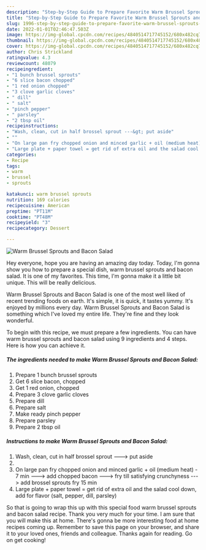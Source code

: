 ```yaml
---
description: "Step-by-Step Guide to Prepare Favorite Warm Brussel Sprouts and Bacon Salad"
title: "Step-by-Step Guide to Prepare Favorite Warm Brussel Sprouts and Bacon Salad"
slug: 1996-step-by-step-guide-to-prepare-favorite-warm-brussel-sprouts-and-bacon-salad
date: 2022-01-01T02:46:47.503Z
image: https://img-global.cpcdn.com/recipes/4840514717745152/680x482cq70/warm-brussel-sprouts-and-bacon-salad-recipe-main-photo.jpg
thumbnail: https://img-global.cpcdn.com/recipes/4840514717745152/680x482cq70/warm-brussel-sprouts-and-bacon-salad-recipe-main-photo.jpg
cover: https://img-global.cpcdn.com/recipes/4840514717745152/680x482cq70/warm-brussel-sprouts-and-bacon-salad-recipe-main-photo.jpg
author: Chris Strickland
ratingvalue: 4.3
reviewcount: 48079
recipeingredient:
- "1 bunch brussel sprouts"
- "6 slice bacon chopped"
- "1 red onion chopped"
- "3 clove garlic cloves"
- " dill"
- " salt"
- "pinch pepper"
- " parsley"
- "2 tbsp oil"
recipeinstructions:
- "Wash, clean, cut in half brossel sprout ---&gt; put aside"
- ""
- "On large pan fry chopped onion and minced garlic + oil (medium heat) - 7 min ---&gt; add chopped bacon ---&gt; fry till satisfying crunchyness ---&gt; add brossel sprouts fry 15 min"
- "Large plate + paper towel = get rid of extra oil and the salad cool down, add for flavor (salt, pepper, dill, parsley)"
categories:
- Recipe
tags:
- warm
- brussel
- sprouts

katakunci: warm brussel sprouts 
nutrition: 169 calories
recipecuisine: American
preptime: "PT11M"
cooktime: "PT48M"
recipeyield: "3"
recipecategory: Dessert

---
```



![Warm Brussel Sprouts and Bacon Salad](https://img-global.cpcdn.com/recipes/4840514717745152/680x482cq70/warm-brussel-sprouts-and-bacon-salad-recipe-main-photo.jpg)

Hey everyone, hope you are having an amazing day today. Today, I'm gonna show you how to prepare a special dish, warm brussel sprouts and bacon salad. It is one of my favorites. This time, I'm gonna make it a little bit unique. This will be really delicious.

Warm Brussel Sprouts and Bacon Salad is one of the most well liked of recent trending foods on earth. It's simple, it is quick, it tastes yummy. It's enjoyed by millions every day. Warm Brussel Sprouts and Bacon Salad is something which I've loved my entire life. They're fine and they look wonderful.




To begin with this recipe, we must prepare a few ingredients. You can have warm brussel sprouts and bacon salad using 9 ingredients and 4 steps. Here is how you can achieve it.

<!--inarticleads1-->

##### The ingredients needed to make Warm Brussel Sprouts and Bacon Salad:

1. Prepare 1 bunch brussel sprouts
1. Get 6 slice bacon, chopped
1. Get 1 red onion, chopped
1. Prepare 3 clove garlic cloves
1. Prepare  dill
1. Prepare  salt
1. Make ready pinch pepper
1. Prepare  parsley
1. Prepare 2 tbsp oil




<!--inarticleads2-->

##### Instructions to make Warm Brussel Sprouts and Bacon Salad:

1. Wash, clean, cut in half brossel sprout ---&gt; put aside
1. 
1. On large pan fry chopped onion and minced garlic + oil (medium heat) - 7 min ---&gt; add chopped bacon ---&gt; fry till satisfying crunchyness ---&gt; add brossel sprouts fry 15 min
1. Large plate + paper towel = get rid of extra oil and the salad cool down, add for flavor (salt, pepper, dill, parsley)




So that is going to wrap this up with this special food warm brussel sprouts and bacon salad recipe. Thank you very much for your time. I am sure that you will make this at home. There's gonna be more interesting food at home recipes coming up. Remember to save this page on your browser, and share it to your loved ones, friends and colleague. Thanks again for reading. Go on get cooking!
